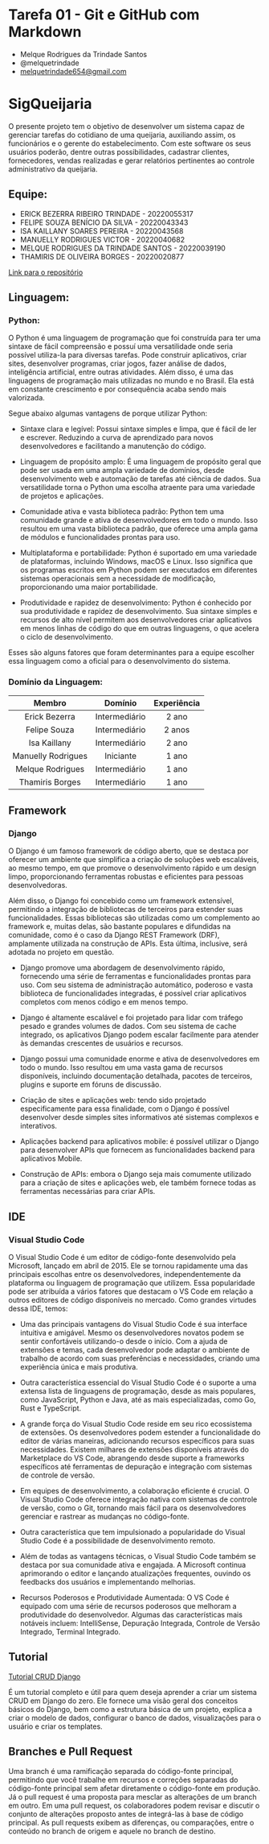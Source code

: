 # Tarefa 01 - Git e GitHub com Markdown

* Melque Rodrigues da Trindade Santos
* @melquetrindade
* melquetrindade654@gmail.com

# SigQueijaria

O presente projeto tem o objetivo de desenvolver um sistema capaz de gerenciar tarefas do cotidiano de uma queijaria, 
auxiliando assim, os funcionários e o gerente do estabelecimento. Com este software os seus usuários poderão, dentre outras possibilidades,
cadastrar clientes, fornecedores, vendas realizadas e gerar relatórios pertinentes ao controle administrativo da queijaria.

## Equipe:

* ERICK BEZERRA RIBEIRO TRINDADE -  20220055317
* FELIPE SOUZA BENÍCIO DA SILVA - 20220043343
* ISA KAILLANY SOARES PEREIRA - 20220043568
* MANUELLY RODRIGUES VICTOR - 20220040682
* MELQUE RODRIGUES DA TRINDADE SANTOS - 20220039190
* THAMIRIS DE OLIVEIRA BORGES - 20220020877


[Link para o repositório](https://github.com/melquetrindade/sigQueijaria)

## Linguagem: 
### Python:
O Python é uma linguagem de programação que foi construída para ter uma sintaxe de fácil compreensão e possuí uma versatilidade onde seria possível utiliza-la para diversas tarefas. Pode construir aplicativos, criar sites, desenvolver programas, criar jogos, fazer análise de dados, inteligência artificial, entre outras atividades. Além disso, é uma das linguagens de programação mais utilizadas no mundo e no Brasil. Ela está em constante crescimento e por consequência acaba sendo mais valorizada. 

Segue abaixo algumas vantagens de porque utilizar Python:

* Sintaxe clara e legível: Possui sintaxe simples e limpa, que é fácil de ler e escrever. Reduzindo a curva de aprendizado para novos desenvolvedores e facilitando a manutenção do código.

* Linguagem de propósito amplo: É uma linguagem de propósito geral que pode ser usada em uma ampla variedade de domínios, desde desenvolvimento web e automação de tarefas até ciência de dados. Sua versatilidade torna o Python uma escolha atraente para uma variedade de projetos e aplicações.

* Comunidade ativa e vasta biblioteca padrão: Python tem uma comunidade grande e ativa de desenvolvedores em todo o mundo. Isso resultou em uma vasta biblioteca padrão, que oferece uma ampla gama de módulos e funcionalidades prontas para uso.

* Multiplataforma e portabilidade: Python é suportado em uma variedade de plataformas, incluindo Windows, macOS e Linux. Isso significa que os programas escritos em Python podem ser executados em diferentes sistemas operacionais sem a necessidade de modificação, proporcionando uma maior portabilidade.

* Produtividade e rapidez de desenvolvimento: Python é conhecido por sua produtividade e rapidez de desenvolvimento. Sua sintaxe simples e recursos de alto nível permitem aos desenvolvedores criar aplicativos em menos linhas de código do que em outras linguagens, o que acelera o ciclo de desenvolvimento.

Esses são alguns fatores que foram determinantes para a equipe escolher essa linguagem como a oficial para o desenvolvimento do sistema.


### Domínio da Linguagem:

Membro          | Domínio       | Experiência
:--------------:|:-------------:|:-------:
Erick Bezerra   | Intermediário     | 2 ano
Felipe Souza  | Intermediário | 2 anos
Isa Kaillany  | Intermediário | 2 ano
Manuelly Rodrigues | Iniciante     | 1 ano
Melque Rodrigues  | Intermediário | 1 ano
Thamiris Borges | Intermediário     | 1 ano

## Framework
### Django

O Django é um famoso framework de código aberto, que se destaca por oferecer um ambiente que simplifica a criação de soluções web escaláveis, ao mesmo tempo, em que promove o desenvolvimento rápido e um design limpo, proporcionando ferramentas robustas e eficientes para pessoas desenvolvedoras.

Além disso, o Django foi concebido como um framework extensível, permitindo a integração de bibliotecas de terceiros para estender suas funcionalidades. Essas bibliotecas são utilizadas como um complemento ao framework e, muitas delas, são bastante populares e difundidas na comunidade, como é o caso da Django REST Framework (DRF), amplamente utilizada na construção de APIs. Esta última, inclusive, será adotada no projeto em questão.

* Django promove uma abordagem de desenvolvimento rápido, fornecendo uma série de ferramentas e funcionalidades prontas para uso. Com seu sistema de administração automático, poderoso e vasta biblioteca de funcionalidades integradas, é possível criar aplicativos completos com menos código e em menos tempo.

* Django é altamente escalável e foi projetado para lidar com tráfego pesado e grandes volumes de dados. Com seu sistema de cache integrado, os aplicativos Django podem escalar facilmente para atender às demandas crescentes de usuários e recursos.

* Django possui uma comunidade enorme e ativa de desenvolvedores em todo o mundo. Isso resultou em uma vasta gama de recursos disponíveis, incluindo documentação detalhada, pacotes de terceiros, plugins e suporte em fóruns de discussão.

* Criação de sites e aplicações web: tendo sido projetado especificamente para essa finalidade, com o Django é possível desenvolver desde simples sites informativos até sistemas complexos e interativos.

* Aplicações backend para aplicativos mobile: é possível utilizar o Django para desenvolver APIs que fornecem as funcionalidades backend para aplicativos Mobile.

* Construção de APIs: embora o Django seja mais comumente utilizado para a criação de sites e aplicações web, ele também fornece todas as ferramentas necessárias para criar APIs.

## IDE
### Visual Studio Code

O Visual Studio Code é um editor de código-fonte desenvolvido pela Microsoft, lançado em abril de 2015. Ele se tornou rapidamente uma das principais escolhas entre os desenvolvedores, independentemente da plataforma ou linguagem de programação que utilizem. Essa popularidade pode ser atribuída a vários fatores que destacam o VS Code em relação a outros editores de código disponíveis no mercado. Como grandes virtudes dessa IDE, temos:

* Uma das principais vantagens do Visual Studio Code é sua interface intuitiva e amigável. Mesmo os desenvolvedores novatos podem se sentir confortáveis utilizando-o desde o início. Com a ajuda de extensões e temas, cada desenvolvedor pode adaptar o ambiente de trabalho de acordo com suas preferências e necessidades, criando uma experiência única e mais produtiva.

* Outra característica essencial do Visual Studio Code é o suporte a uma extensa lista de linguagens de programação, desde as mais populares, como JavaScript, Python e Java, até as mais especializadas, como Go, Rust e TypeScript.

* A grande força do Visual Studio Code reside em seu rico ecossistema de extensões. Os desenvolvedores podem estender a funcionalidade do editor de várias maneiras, adicionando recursos específicos para suas necessidades. Existem milhares de extensões disponíveis através do Marketplace do VS Code, abrangendo desde suporte a frameworks específicos até ferramentas de depuração e integração com sistemas de controle de versão.

* Em equipes de desenvolvimento, a colaboração eficiente é crucial. O Visual Studio Code oferece integração nativa com sistemas de controle de versão, como o Git, tornando mais fácil para os desenvolvedores gerenciar e rastrear as mudanças no código-fonte.

* Outra característica que tem impulsionado a popularidade do Visual Studio Code é a possibilidade de desenvolvimento remoto.

* Além de todas as vantagens técnicas, o Visual Studio Code também se destaca por sua comunidade ativa e engajada. A Microsoft continua aprimorando o editor e lançando atualizações frequentes, ouvindo os feedbacks dos usuários e implementando melhorias.

* Recursos Poderosos e Produtividade Aumentada: O VS Code é equipado com uma série de recursos poderosos que melhoram a produtividade do desenvolvedor. Algumas das características mais notáveis incluem: IntelliSense, Depuração Integrada, Controle de Versão Integrado, Terminal Integrado.


## Tutorial

[Tutorial CRUD Django](https://awari.com.br/aprenda-a-criar-um-crud-com-python-e-django-guia-completo-para-iniciantes/)

É um tutorial completo e útil para quem deseja aprender a criar um sistema CRUD em Django do zero. Ele fornece uma visão geral dos conceitos básicos do Django, bem como a estrutura básica de um projeto, explica a criar o modelo de dados, configurar o banco de dados, visualizações para o usuário e criar os templates.

## Branches e Pull Request
Uma branch é uma ramificação separada do código-fonte principal, permitindo que você trabalhe em recursos e correções separadas do código-fonte principal sem afetar diretamente o código-fonte em produção. Já o pull request é uma proposta para mesclar as alterações de um branch em outro. Em uma pull request, os colaboradores podem revisar e discutir o conjunto de alterações proposto antes de integrá-las à base de código principal. As pull requests exibem as diferenças, ou comparações, entre o conteúdo no branch de origem e aquele no branch de destino.
